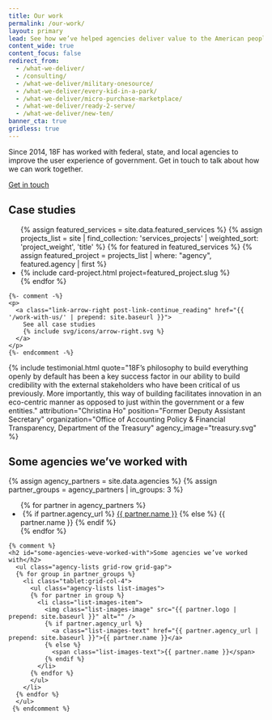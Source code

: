 ```yaml
---
title: Our work
permalink: /our-work/
layout: primary
lead: See how we’ve helped agencies deliver value to the American people.
content_wide: true
content_focus: false
redirect_from:
  - /what-we-deliver/
  - /consulting/
  - /what-we-deliver/military-onesource/
  - /what-we-deliver/every-kid-in-a-park/
  - /what-we-deliver/micro-purchase-marketplace/
  - /what-we-deliver/ready-2-serve/
  - /what-we-deliver/new-ten/
banner_cta: true
gridless: true
---
```


<section class="bg-primary-darker usa-section--dark section-padding-md"> 
<div class="grid-container">
  <div class="grid-row">
    <div class="grid-col-12 margin-bottom-4">
      <p class="font-sans-lg">
        Since 2014, 18F has worked with federal, state, and local agencies to improve the user experience of government. Get in touch to talk about how we can work together.
      </p>
    </div>
    <div class="grid-col-12">
      <a class="usa-button an18f-button--accent"
         href="{{ site.baseurl }}/contact/"
       >Get in touch
       </a>
    </div>
  </div>
</div>
</section>

<section class="usa-section case-section bg-base-lightest">
  <div class="grid-container">
    <div clas="grid-row"> 
      <h2 class="margin-bottom-5">Case studies</h2>
    </div>
    <div class="grid-row grid-gap">
      <ul class="usa-card-group">
      {% assign featured_services = site.data.featured_services %}
      {% assign projects_list = site | find_collection: 'services_projects' | weighted_sort: 'project_weight', 'title' %}
      {% for featured in featured_services %}
        {% assign featured_project = projects_list | where: "agency", featured.agency | first %}
        <li class="usa-card tablet-lg:grid-col-4 margin-bottom-4">
          {% include card-project.html project=featured_project.slug %}
        </li>
      {% endfor %}
      </ul>
    </div>
  </div>
</section>

    {%- comment -%} 
    <p>
      <a class="link-arrow-right post-link-continue_reading" href="{{ '/work-with-us/' | prepend: site.baseurl }}">
        See all case studies
        {% include svg/icons/arrow-right.svg %}
      </a>
    </p> 
    {%- endcomment -%}

{% include testimonial.html
 quote="18F’s philosophy to build everything openly by default has been a key success factor in our ability to build credibility with the external stakeholders who have been critical of us previously. More importantly, this way of building facilitates innovation in an eco-centric manner as opposed to just within the government or a few entities."
 attribution="Christina Ho"
 position="Former Deputy Assistant Secretary"
 organization="Office of Accounting Policy & Financial Transparency, Department of the Treasury"
 agency_image="treasury.svg"
 %}

<div class="usa-section bg-base-lightest">
  <section class="grid-container">
    <h2 class="margin-bottom-3">Some agencies we’ve worked with</h2>
    {% assign agency_partners = site.data.agencies %}
    {% assign partner_groups = agency_partners | in_groups: 3 %}
    <ul class="grid-row grid-gap usa-list--unstyled">
      {% for partner in agency_partners %}
      <li class="tablet:grid-col-4 display-flex flex-align-center margin-top-4">
            <img
              class="margin-right-105 maxw-7"
              src="{{ partner.logo | prepend: site.baseurl }}"
              alt=""
            />
            {% if partner.agency_url %}
            <a
              class="list-images-text"
              href="{{ partner.agency_url | prepend: site.baseurl }}"
              >{{ partner.name }}</a
            >
            {% else %}
            <span class="list-images-text">{{ partner.name }}</span>
            {% endif %}
        </li>
      {% endfor %}
    </ul>
  </section>
</div>

    {% comment %}
    <h2 id="some-agencies-weve-worked-with">Some agencies we’ve worked with</h2>
      <ul class="agency-lists grid-row grid-gap">
      {% for group in partner_groups %}
        <li class="tablet:grid-col-4">
          <ul class="agency-lists list-images">
          {% for partner in group %}
            <li class="list-images-item">
              <img class="list-images-image" src="{{ partner.logo | prepend: site.baseurl }}" alt="" />
              {% if partner.agency_url %}
                <a class="list-images-text" href="{{ partner.agency_url | prepend: site.baseurl }}">{{ partner.name }}</a>
              {% else %}
                <span class="list-images-text">{{ partner.name }}</span>
              {% endif %}
            </li>
          {% endfor %}
          </ul>
        </li>
      {% endfor %}
      </ul>
     {% endcomment %}

